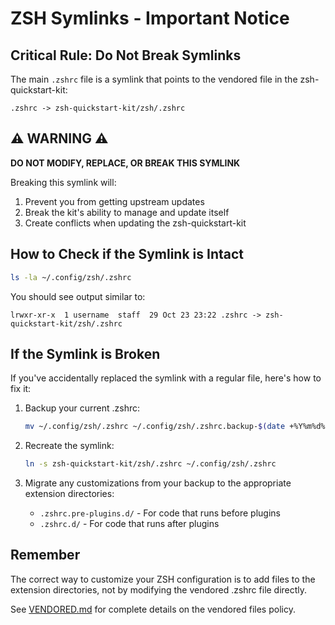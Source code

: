 # ZSH Symlinks - Important Notice

## Critical Rule: Do Not Break Symlinks

The main `.zshrc` file is a symlink that points to the vendored file in the zsh-quickstart-kit:

```
.zshrc -> zsh-quickstart-kit/zsh/.zshrc
```

## ⚠️ WARNING ⚠️

**DO NOT MODIFY, REPLACE, OR BREAK THIS SYMLINK**

Breaking this symlink will:
1. Prevent you from getting upstream updates
2. Break the kit's ability to manage and update itself
3. Create conflicts when updating the zsh-quickstart-kit

## How to Check if the Symlink is Intact

```bash
ls -la ~/.config/zsh/.zshrc
```

You should see output similar to:
```
lrwxr-xr-x  1 username  staff  29 Oct 23 23:22 .zshrc -> zsh-quickstart-kit/zsh/.zshrc
```

## If the Symlink is Broken

If you've accidentally replaced the symlink with a regular file, here's how to fix it:

1. Backup your current .zshrc:
   ```bash
   mv ~/.config/zsh/.zshrc ~/.config/zsh/.zshrc.backup-$(date +%Y%m%d%H%M%S)
   ```

2. Recreate the symlink:
   ```bash
   ln -s zsh-quickstart-kit/zsh/.zshrc ~/.config/zsh/.zshrc
   ```

3. Migrate any customizations from your backup to the appropriate extension directories:
   - `.zshrc.pre-plugins.d/` - For code that runs before plugins
   - `.zshrc.d/` - For code that runs after plugins

## Remember

The correct way to customize your ZSH configuration is to add files to the extension directories, not by modifying the vendored .zshrc file directly.

See [VENDORED.md](./VENDORED.md) for complete details on the vendored files policy.